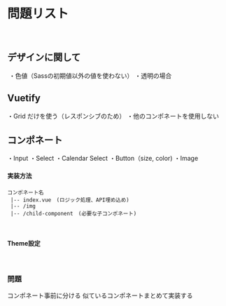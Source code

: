 # 問題リスト
​
## デザインに関して
​
・色値（Sassの初期値以外の値を使わない）
・透明の場合
​
## Vuetify
・Grid だけを使う（レスポンシブのため）
・他のコンポネートを使用しない
​
## コンポネート
・Input
・Select
・Calendar Select
・Button（size, color)
・Image
​
#### 実装方法
  ```
  コンポネート名
   |-- index.vue　(ロジック処理、API埋め込め)
   |-- /img
   |-- /child-component　(必要な子コンポネート)
  ```
​
#### Theme設定
​
​
​
### 問題
コンポネート事前に分ける
似ているコンポネートまとめて実装する
